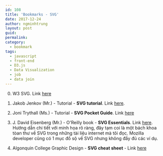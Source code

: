```yaml
---
id: 108
title: 'Bookmarks - SVG'
date: 2017-12-24
author: ngminhtrung
layout: post
guid: 
permalink: 
category:
  - bookmark
tags:
  - javascript
  - front-end
  - D3.js
  - Data Visualization
  - job
  - data join
---
```


0. W3 SVG. Link [here](https://www.w3.org/TR/SVG/)

1. Jakob Jenkov (Mr.) - Tutorial - **SVG tutorial**. Link [here](http://tutorials.jenkov.com/svg/index.html). 

2. Joni Trythall (Ms.) - Tutorial - **SVG Pocket Guide**. Link [here](http://svgpocketguide.com/book/)

3. J. David Eisenberg (Mr.) - O'Reilly book - **SVG Essentials**. Link [here](http://commons.oreilly.com/wiki/index.php/SVG_Essentials). Hướng dẫn chi tiết với minh họa rõ ràng, đây tạm coi là một bách khoa tòan thư về SVG trong những tài liệu internet mà tôi đọc. Mozilla developer cũng có 1 mục đồ sộ về SVG nhưng không đầy đủ các ví dụ.

4. Algonquin College Graphic Design - **SVG cheat sheet** - Link [here](https://learn-the-web.algonquindesign.ca/topics/svg-cheat-sheet/)  

